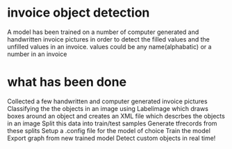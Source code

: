 # invoice object detection
A model has been trained on a number of computer generated and handwritten invoice pictures in order to detect the filled values and the unfilled values in an invoice. 
values could be any name(alphabatic) or a number in an invoice 



# what has been done
Collected a few handwritten and computer generated invoice pictures
Classifying the the objects in an image using Labelimage which draws boxes around an object and creates an XML file which descrbes the objects in an image
Split this data into train/test samples
Generate  tfrecords from these splits
Setup a .config file for the model of choice 
Train the model
Export graph from new trained model
Detect custom objects in real time!




